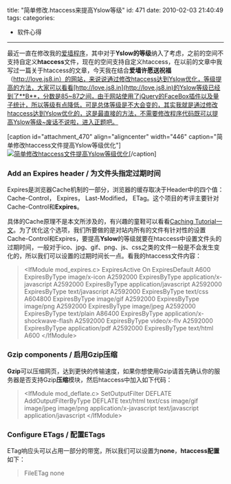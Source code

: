 title: "简单修改.htaccess来提高Yslow等级"
id: 471
date: 2010-02-03 21:40:49
tags: 
categories: 
- 软件心得
---

最近一直在修改我的[爱墙程序](http://love.js8.in "爱墙许愿送祝福")，其中对于**Yslow的等级**纳入了考虑，之前的空间不支持自定义**htaccess**文件，现在的空间支持自定义htaccess，在以前的文章中我写过一篇关于htaccess的文章，今天我在结合**爱墙许愿送祝福**（http://love.js8.in）的网站，来说说通过修改htaccess达到Yslow优化，等级提高的方法，大家可以看看[http://love.js8.in](http://love.js8.in)的Yslow等级已经到了**B**，分数是85~87之间，由于网站使用了jQuery的FaceBox插件以及量子统计，所以等级有点降低，可是总体等级是不大会变的，其实我就是通过修改htaccess达到Yslow优化的，这是最直接的方法，不需要修改程序代码既可以提高Yslow等级~废话不说啦，进入正题吧。

[caption id="attachment_470" align="aligncenter" width="446" caption="简单修改htaccess文件提高Yslow等级优化"][![简单修改htaccess文件提高Yslow等级优化](http://js8.in/wp-content/uploads/2010/02/Snap2.jpg "简单修改htaccess文件提高Yslow等级优化")](http://js8.in/wp-content/uploads/2010/02/Snap2.jpg)[/caption]

<!--more-->

### Add an Expires header / 为文件头指定过期时间

Expires是浏览器Cache机制的一部分，浏览器的缓存取决于Header中的四个值： Cache-Control， Expires， Last-Modified， ETag。这个项目的考评主要针对Cache-Control和**Expires**。

具体的Cache原理不是本文所涉及的，有兴趣的童鞋可以看看[Caching Tutorial一文](http://www.mnot.net/cache_docs/)。为了优化这个选项，我们所要做的是对站内所有的文件有针对性的设置Cache-Control和Expires，要提高**Yslow**的等级就要在htaccess中设置文件头的过期时间，一般对于ico、jpg、gif、png、js、css之类的文件一般是不会发生变化的，所以我们可以设置的过期时间长一点。看我的htaccess文件内容：
> &lt;IfModule mod_expires.c&gt;
> ExpiresActive On
> ExpiresDefault A600
> ExpiresByType image/x-icon A2592000
> ExpiresByType application/x-javascript A2592000
> ExpiresByType application/javascript A2592000
> ExpiresByType text/javascript A2592000
> ExpiresByType text/css A604800
> ExpiresByType image/gif A2592000
> ExpiresByType image/png A2592000
> ExpiresByType image/jpeg A2592000
> ExpiresByType text/plain A86400
> ExpiresByType application/x-shockwave-flash A2592000
> ExpiresByType video/x-flv A2592000
> ExpiresByType application/pdf A2592000
> ExpiresByType text/html A600
> &lt;/IfModule&gt;

### Gzip components / 启用Gzip压缩

**Gzip**可以压缩网页，达到更快的传输速度，如果你想使用Gzip请首先确认你的服务器是否支持Gzip**压缩**模块，然后htaccess中加入如下代码：
> &lt;IfModule mod_deflate.c&gt;
> SetOutputFilter DEFLATE
> AddOutputFilterByType DEFLATE text/html text/css image/gif image/jpeg image/png application/x-javascript text/javascript application/javascript
> &lt;/IfModule&gt;

### Configure ETags / 配置ETags

ETag响应头可以占用一部分的带宽，所以我们可以设置为**none**，**htaccess配置**如下：
> FileETag none